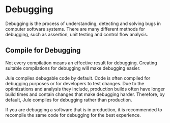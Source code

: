 # Debugging

Debugging is the process of understanding, detecting and solving bugs in computer software systems. There are many different methods for debugging, such as assertion, unit testing and control flow analysis.

## Compile for Debugging

Not every compilation means an effective result for debugging. Creating suitable compilations for debugging will make debugging easier.

Jule compiles debugable code by default. Code is often compiled for debugging purposes or for developers to test changes. Due to the optimizations and analysis they include, production builds often have longer build times and contain changes that make debugging harder. Therefore, by default, Jule compiles for debugging rather than production.

If you are debugging a software that is in production, it is recommended to recompile the same code for debugging for the best experience.
